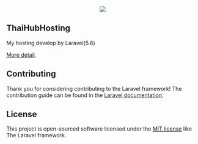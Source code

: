 <p align="center"><img src="https://www.thaihubhosting.com/assets/img/thaihubhosting.png"></p>

## ThaiHubHosting

My hosting develop by Laravel(5.6)

[More detail](https://www.thaihubhosting.com).

## Contributing

Thank you for considering contributing to the Laravel framework! The contribution guide can be found in the [Laravel documentation](https://laravel.com/docs/contributions).

## License

This project is open-sourced software licensed under the [MIT license](https://opensource.org/licenses/MIT) like The Laravel framework.
